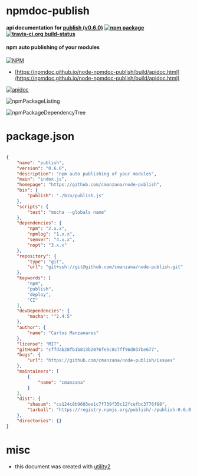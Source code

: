 # npmdoc-publish

#### api documentation for  [publish (v0.6.0)](https://github.com/cmanzana/node-publish)  [![npm package](https://img.shields.io/npm/v/npmdoc-publish.svg?style=flat-square)](https://www.npmjs.org/package/npmdoc-publish) [![travis-ci.org build-status](https://api.travis-ci.org/npmdoc/node-npmdoc-publish.svg)](https://travis-ci.org/npmdoc/node-npmdoc-publish)

#### npm auto publishing of your modules

[![NPM](https://nodei.co/npm/publish.png?downloads=true&downloadRank=true&stars=true)](https://www.npmjs.com/package/publish)

- [https://npmdoc.github.io/node-npmdoc-publish/build/apidoc.html](https://npmdoc.github.io/node-npmdoc-publish/build/apidoc.html)

[![apidoc](https://npmdoc.github.io/node-npmdoc-publish/build/screenCapture.buildCi.browser.%252Ftmp%252Fbuild%252Fapidoc.html.png)](https://npmdoc.github.io/node-npmdoc-publish/build/apidoc.html)

![npmPackageListing](https://npmdoc.github.io/node-npmdoc-publish/build/screenCapture.npmPackageListing.svg)

![npmPackageDependencyTree](https://npmdoc.github.io/node-npmdoc-publish/build/screenCapture.npmPackageDependencyTree.svg)



# package.json

```json

{
    "name": "publish",
    "version": "0.6.0",
    "description": "npm auto publishing of your modules",
    "main": "index.js",
    "homepage": "https://github.com/cmanzana/node-publish",
    "bin": {
        "publish": "./bin/publish.js"
    },
    "scripts": {
        "test": "mocha --globals name"
    },
    "dependencies": {
        "npm": "2.x.x",
        "npmlog": "1.x.x",
        "semver": "4.x.x",
        "nopt": "3.x.x"
    },
    "repository": {
        "type": "git",
        "url": "git+ssh://git@github.com/cmanzana/node-publish.git"
    },
    "keywords": [
        "npm",
        "publish",
        "deploy",
        "CI"
    ],
    "devDependencies": {
        "mocha": "^2.4.5"
    },
    "author": {
        "name": "Carlos Manzanares"
    },
    "license": "MIT",
    "gitHead": "cffdab28fb1b813b2076fe5c8c7ff96d037be677",
    "bugs": {
        "url": "https://github.com/cmanzana/node-publish/issues"
    },
    "maintainers": [
        {
            "name": "cmanzana"
        }
    ],
    "dist": {
        "shasum": "ca124c8b9603ee1c7f739f35c12fcefbc3776f68",
        "tarball": "https://registry.npmjs.org/publish/-/publish-0.6.0.tgz"
    },
    "directories": {}
}
```



# misc
- this document was created with [utility2](https://github.com/kaizhu256/node-utility2)
